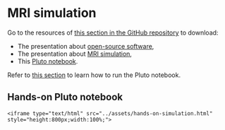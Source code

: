 # MRI simulation

Go to the resources of [this section in the GitHub repository](https://github.com/LIBREhub/MRI-processing-2023/tree/main/02-simulation) to download:
* The presentation about [open-source software](https://github.com/LIBREhub/MRI-processing-2023/blob/main/01-fundamentals-of-the-mri-signal/01%20Se%C3%B1al%20MRI.pptx),
* The presentation about [MRI simulation](https://github.com/LIBREhub/MRI-processing-2023/blob/main/01-fundamentals-of-the-mri-signal/01%20Se%C3%B1al%20MRI.pptx),
* This [Pluto notebook](https://github.com/LIBREhub/MRI-processing-2023/blob/main/02-simulation/hands-on-simulation.jl).

Refer to [this section](getting-started.md) to learn how to run the Pluto notebook.

## Hands-on Pluto notebook
```@raw html
<iframe type="text/html" src="../assets/hands-on-simulation.html" style="height:800px;width:100%;">
```